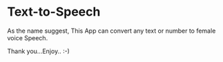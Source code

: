 # Text-to-Speech

As the name suggest, This App can convert any text or number to female voice Speech.

Thank you...Enjoy.. :-)
